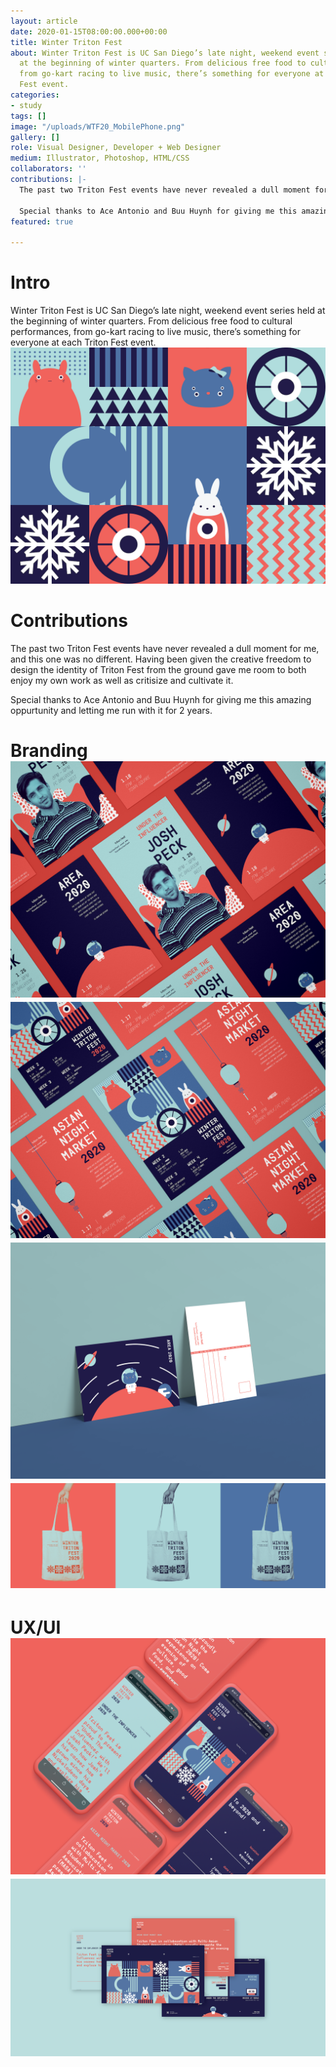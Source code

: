 ```yaml
---
layout: article
date: 2020-01-15T08:00:00.000+00:00
title: Winter Triton Fest
about: Winter Triton Fest is UC San Diego’s late night, weekend event series held
  at the beginning of winter quarters. From delicious free food to cultural performances,
  from go-kart racing to live music, there’s something for everyone at each Triton
  Fest event.
categories:
- study
tags: []
image: "/uploads/WTF20_MobilePhone.png"
gallery: []
role: Visual Designer, Developer + Web Designer
medium: Illustrator, Photoshop, HTML/CSS
collaborators: ''
contributions: |-
  The past two Triton Fest events have never revealed a dull moment for me, and this one was no different. Having been given the creative freedom to design the identity of Triton Fest from the ground gave me room to both enjoy my own work as well as criticize and cultivate it.

  Special thanks to Ace Antonio and Buu Huynh for giving me this amazing opportunity and letting me run with it for 2 years.
featured: true

---
```

# Intro

Winter Triton Fest is UC San Diego’s late night, weekend event series held at the beginning of winter quarters. From delicious free food to cultural performances, from go-kart racing to live music, there’s something for everyone at each Triton Fest event.![](/uploads/WTF20_Thumbnail-01.png)

# Contributions

The past two Triton Fest events have never revealed a dull moment for me, and this one was no different. Having been given the creative freedom to design the identity of Triton Fest from the ground gave me room to both enjoy my own work as well as critisize and cultivate it.

Special thanks to Ace Antonio and Buu Huynh for giving me this amazing oppurtunity and letting me run with it for 2 years.

# Branding![](/uploads/Tfest002-1.png)![](/uploads/Tfest001-1.png)![](/uploads/WTF20_PostCard.png)![](/uploads/WTF20_OmgTotes-01.png)

# UX/UI![](/uploads/WTF20_MobilePhone.png)![](/uploads/WebUX-01.png)